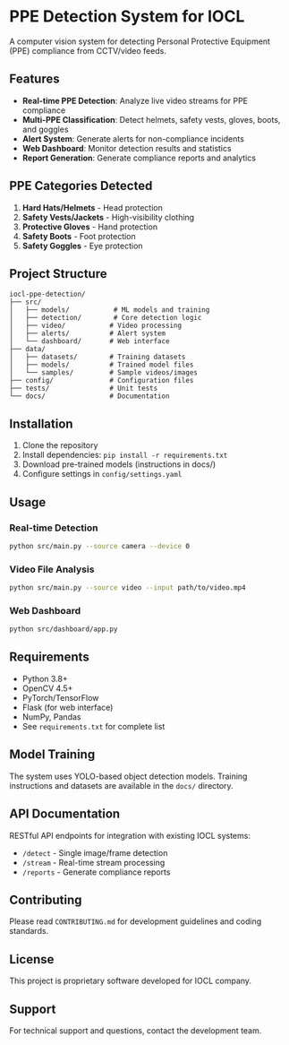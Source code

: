 # PPE Detection System for IOCL

A computer vision system for detecting Personal Protective Equipment (PPE) compliance from CCTV/video feeds.

## Features

- **Real-time PPE Detection**: Analyze live video streams for PPE compliance
- **Multi-PPE Classification**: Detect helmets, safety vests, gloves, boots, and goggles
- **Alert System**: Generate alerts for non-compliance incidents
- **Web Dashboard**: Monitor detection results and statistics
- **Report Generation**: Generate compliance reports and analytics

## PPE Categories Detected

1. **Hard Hats/Helmets** - Head protection
2. **Safety Vests/Jackets** - High-visibility clothing
3. **Protective Gloves** - Hand protection
4. **Safety Boots** - Foot protection
5. **Safety Goggles** - Eye protection

## Project Structure

```
iocl-ppe-detection/
├── src/
│   ├── models/           # ML models and training
│   ├── detection/        # Core detection logic
│   ├── video/           # Video processing
│   ├── alerts/          # Alert system
│   └── dashboard/       # Web interface
├── data/
│   ├── datasets/        # Training datasets
│   ├── models/          # Trained model files
│   └── samples/         # Sample videos/images
├── config/              # Configuration files
├── tests/               # Unit tests
└── docs/                # Documentation
```

## Installation

1. Clone the repository
2. Install dependencies: `pip install -r requirements.txt`
3. Download pre-trained models (instructions in docs/)
4. Configure settings in `config/settings.yaml`

## Usage

### Real-time Detection
```bash
python src/main.py --source camera --device 0
```

### Video File Analysis
```bash
python src/main.py --source video --input path/to/video.mp4
```

### Web Dashboard
```bash
python src/dashboard/app.py
```

## Requirements

- Python 3.8+
- OpenCV 4.5+
- PyTorch/TensorFlow
- Flask (for web interface)
- NumPy, Pandas
- See `requirements.txt` for complete list

## Model Training

The system uses YOLO-based object detection models. Training instructions and datasets are available in the `docs/` directory.

## API Documentation

RESTful API endpoints for integration with existing IOCL systems:
- `/detect` - Single image/frame detection
- `/stream` - Real-time stream processing
- `/reports` - Generate compliance reports

## Contributing

Please read `CONTRIBUTING.md` for development guidelines and coding standards.

## License

This project is proprietary software developed for IOCL company.

## Support

For technical support and questions, contact the development team.
